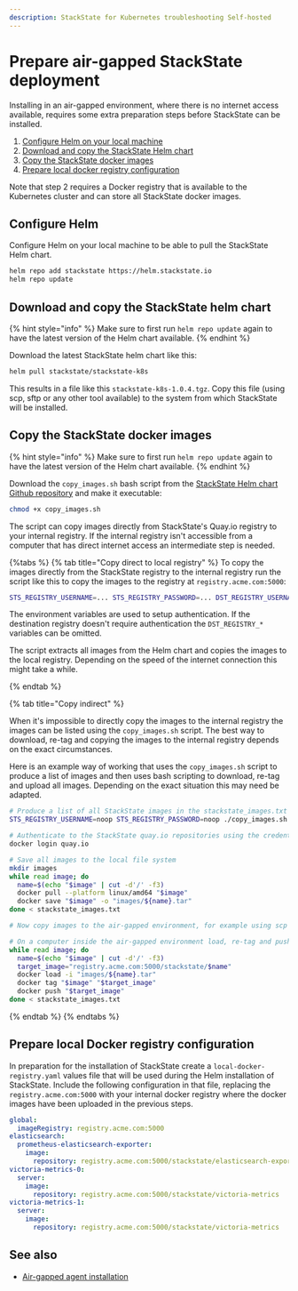 ```yaml
---
description: StackState for Kubernetes troubleshooting Self-hosted
---
```


# Prepare air-gapped StackState deployment

Installing in an air-gapped environment, where there is no internet access available, requires some extra preparation steps before StackState can be installed. 

1. [Configure Helm on your local machine](./stackstate_installation.md#configure-helm)
2. [Download and copy the StackState Helm chart](./stackstate_installation.md#download-and-copy-the-stackstate-helm-chart)
3. [Copy the StackState docker images](./stackstate_installation.md#copy-the-stackstate-docker-images)
4. [Prepare local docker registry configuration](./stackstate_installation.md#prepare-local-docker-registry-configuration)

Note that step 2 requires a Docker registry that is available to the Kubernetes cluster and can store all StackState docker images.

## Configure Helm

Configure Helm on your local machine to be able to pull the StackState Helm chart.

```bash
helm repo add stackstate https://helm.stackstate.io
helm repo update
```

## Download and copy the StackState helm chart

{% hint style="info" %}
Make sure to first run `helm repo update` again to have the latest version of the Helm chart available.
{% endhint %}

Download the latest StackState helm chart like this:

```bash
helm pull stackstate/stackstate-k8s
```

This results in a file like this `stackstate-k8s-1.0.4.tgz`. Copy this file (using scp, sftp or any other tool available) to the system from which StackState will be installed.

## Copy the StackState docker images

{% hint style="info" %}
Make sure to first run `helm repo update` again to have the latest version of the Helm chart available.
{% endhint %}

Download the `copy_images.sh` bash script from the [StackState Helm chart Github repository](https://github.com/StackVista/helm-charts/tree/master/stable/stackstate-k8s/installation) and make it executable:

```bash
chmod +x copy_images.sh
```

The script can copy images directly from StackState's Quay.io registry to your internal registry. If the internal registry isn't accessible from a computer that has direct internet access an intermediate step is needed.

{%tabs %}
{% tab title="Copy direct to local registry" %} 
To copy the images directly from the StackState registry to the internal registry run the script like this to copy the images to the registry at `registry.acme.com:5000`:

```bash
STS_REGISTRY_USERNAME=... STS_REGISTRY_PASSWORD=... DST_REGISTRY_USERNAME=... DST_REGISTRY_PASSWORD=...  ./copy_images.sh -d registry.acme.com:5000
```

The environment variables are used to setup authentication. If the destination registry doesn't require authentication the `DST_REGISTRY_*` variables can be omitted.

The script extracts all images from the Helm chart and copies the images to the local registry. Depending on the speed of the internet connection this might take a while.

{% endtab %}

{% tab title="Copy indirect" %} 

When it's impossible to directly copy the images to the internal registry the images can be listed using the `copy_images.sh` script. The best way to download, re-tag and copying the images to the internal registry depends on the exact circumstances.

Here is an example way of working that uses the `copy_images.sh` script to produce a list of images and then uses bash scripting to download, re-tag and upload all images. Depending on the exact situation this may need be adapted.

```bash
# Produce a list of all StackState images in the stackstate_images.txt file
STS_REGISTRY_USERNAME=noop STS_REGISTRY_PASSWORD=noop ./copy_images.sh -t -d noop | cut -d' ' -f2 > stackstate_images.txt

# Authenticate to the StackState quay.io repositories using the credentials provided by StackState
docker login quay.io

# Save all images to the local file system
mkdir images
while read image; do
  name=$(echo "$image" | cut -d'/' -f3)
  docker pull --platform linux/amd64 "$image"
  docker save "$image" -o "images/${name}.tar"
done < stackstate_images.txt

# Now copy images to the air-gapped environment, for example using scp or sftp. Also copy the stackstate_images.txt file

# On a computer inside the air-gapped environment load, re-tag and push the images, this uses registry.acme.com:5000 as the internal registry
while read image; do
  name=$(echo "$image" | cut -d'/' -f3)
  target_image="registry.acme.com:5000/stackstate/$name"
  docker load -i "images/${name}.tar"
  docker tag "$image" "$target_image"
  docker push "$target_image"
done < stackstate_images.txt
```

{% endtab %}
{% endtabs %}

## Prepare local Docker registry configuration

In preparation for the installation of StackState create a `local-docker-registry.yaml` values file that will be used during the Helm installation of StackState. Include the following configuration in that file, replacing the `registry.acme.com:5000` with your internal docker registry where the docker images have been uploaded in the previous steps.

```yaml
global:
  imageRegistry: registry.acme.com:5000
elasticsearch:
  prometheus-elasticsearch-exporter:
    image:
      repository: registry.acme.com:5000/stackstate/elasticsearch-exporter
victoria-metrics-0:
  server:
    image:
      repository: registry.acme.com:5000/stackstate/victoria-metrics
victoria-metrics-1:
  server:
    image:
      repository: registry.acme.com:5000/stackstate/victoria-metrics
```

## See also

* [Air-gapped agent installation](./agent_install.md)
